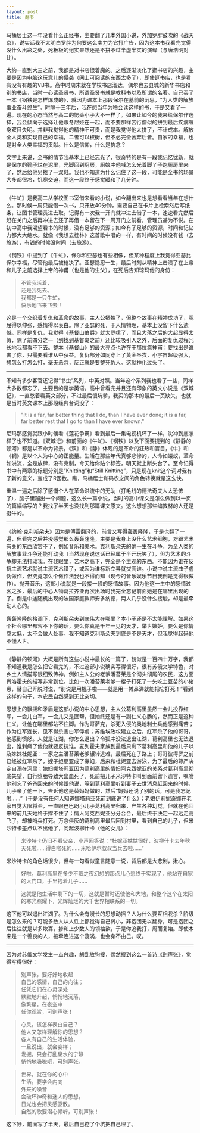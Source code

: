 ```yaml
---
layout: post
title: 翻书
---
```


马桶居士这一年没看什么正经书，主要翻了几本外国小说，外加罗胖鼓吹的《战天京》，说实话我不太明白罗胖为何要这么卖力为它打广告，因为这本书我看完觉得没什么出彩之处，死板板的纪实果然还是不拼不过半虚半实的演绎（与唐浩明对比）。

大约一直到大三之前，我都是对书店很着魔的。之后逐渐淡化了逛书店的兴趣，主要是因为电脑这玩意儿的侵袭（网上可阅读的东西太多了），即使逛书店，也是看有没有有趣的VB书。高中时周末就在学校书店溜达，偶尔也去县城的新华书店和别的书店，当时一心读圣贤书，所谓圣贤书就是教科书以及所谓的名著。自己买了一本《钢铁是怎样炼成的》，就因为课本上那段保尔在墓前的沉思，“为人类的解放事业奋斗终生”。时隔十三年后，我在想当年为啥会读这样的书，于是又看了一遍。现在的心态当然与高二的愣头小子大不一样了。如果让如今的我来给保尔作选择，我会倾向于选择让他跟冬尼娅在一起，而不要那样苦行僧似的拼到最后疾病缠身双目失明。并非我觉得他的精神不可贵，而是我觉得他太拼了，不计成本。解放全人类和实现自己的幸福，二者可以权衡，但不必完全舍弃后者。自家的幸福，也是对全人类幸福的贡献。什么是信仰，什么是执念？

文字上来说，全书的情节我基本上已经忘光了，很奇特的是有一段我记忆犹新，就是保尔的靴子烂在泥里，光脚回到厨房，厨娘冲他喊怎么光着脚丫子跑厨房里来了，然后给他另找了一双鞋。我也不知道为什么记住了这一段，可能是全书的场景大多都很冷，饥寒交迫，而这一段终于感觉暖和了几分钟。

---

《牛虻》是我高二从学校图书室借来看的小说，如今翻出来也是想看看当年在想什么。那时候一周只能借一次书，只开放40分钟，需要自己在卡片上检索然后写纸条，让图书管理员进去取。记得有一次我一开门就冲进去借了一本，速速看完然后赶在关门之后再冲进去还了再借一本留在下一周开门之前看，管理员甚为不悦。在初中高中我渴望看书的时候，没有足够的资源；如今有了足够的资源，时间和记忆力都大大缩水。就像《我想去桂林》这首歌中唱的一样，有时间的时候没有钱（去旅游），有钱的时候没时间（去旅游）。

《钢铁》中提到了《牛虻》，保尔和亚瑟也有些相像，但某种程度上我觉得亚瑟比保尔幸福，尽管他最后被枪决了。亚瑟隐忍一生，最后时刻从精神上击溃了在上帝和儿子之前选择上帝的神甫（也是他的生父），在死后告知琼玛他的身份：

> 不管我活着，  
还是我死去。  
我都是一只牛虻，  
快乐地飞来飞去！

这是一个交织着复仇和革命的故事，主人公牺牲了，但整个故事在精神成功了，冤屈得以伸张，感情得以表白。除了亚瑟的死，于人情物理，基本上没留下什么遗憾。同样是复仇，我觉得《基督山伯爵》就太罗嗦了，而且大落之后的大起显得太假，除了前四分之一（到找到基督岛之前）还比较吸引人之外，后面的复仇过程冗长地我都看不下去。整本《基督山》的最大亮点也许在于那位疯神甫：要找出是谁害了你，只需要看谁从中获益。复仇部分如同穿上了黄金圣衣，小宇宙超级强大，想怎么打怎么打，毫无悬念，反正就是要整死仇人。这就神化过头了。

---

不知有多少客官还记得“书虫”系列，中英对照。当年这个系列我也看了一些，同样大多数都忘了，主要目的是学英语。高中曾看完并且还有印象的英文小说是《双城记》，一直憋着看英文部分，不过最后很坑爹，我买的那本的最后一页缺失，也就是当时英文课本上那段经典台词没了：

> "It is a far, far better thing that I do, than I have ever done; it is a far, far better rest that I go to than I have ever known."

尼玛那感觉就跟小时候看《莲花争霸》看到最后一集电视机坏了一样，沈冲到底怎样了也不知道。《双城记》和前面的《牛虻》、《钢铁》以及下面要提到的《静静的顿河》都是以革命为背景，《双》和《静》体现的是革命的狂热和盲目，《牛》和《钢》是以个人为中心的正能量。生活在那些年代真够悲惨的，人命如蝼蚁，革命如洪流，全是放肆，没有克制，今天给你贴个标签，明天就上断头台了。至今记得书中有两章的标题分别是“Knitting”和“Still Knitting”，只是现在knit这个词对我有了新的意义，变成了R函数。瞧，马桶居士和码农之间的角色转换就是这么快。

重温一遍之后除了感慨个人在革命洪流中的无助（打毛线的德法奇夫人太恐怖了），脑子里蹦出一个问题，这么长一篇小说，当时的高中课文是怎么做到以一页的篇幅缩写的？我找了半天也没找到那篇课文原文。这么想想那些编教材的人还是挺牛的。

---

《约翰·克利斯朵夫》因为是傅雷翻译的，前言又写得轰轰隆隆，于是也翻了一遍，但看完之后并没感觉那么轰轰隆隆，主要是我身上没什么艺术细胞，对跟艺术有关的东西欣赏不了，例如音乐和美术。克利斯朵夫的确一生在斗争，为全人类的解放事业斗争还能打动我（当然现在说这话已经属于半开玩笑了），但为艺术的斗争却无法打动我。在我眼里，艺术之高下，完全是个主观的东西。不能因为谁在反抗主流艺术就说主流艺术错了，或因为谁标新立异就拔高谁。小说中说主流曲子虚伪做作，但究竟怎么个做作法我也不得而知（现今的音乐娱乐节目我倒是觉得很做作）。抛开音乐，这部小说就是一段接一段的感情故事。因为他这一生中的感情过客之多，最后的中心人物葛拉齐亚再次出场时我完全忘记前面她是在哪里出现的了。倒是中途随机出现的法国家庭教师安多纳德，两人几乎没什么接触，却是最牵动人心的。

轰轰隆隆的格调下，克利斯朵夫到底伟大在哪里？本小子还是不太能理解。如果这个社会哪里都容不下你的话，要么你真是千年一见的天才，举世嫉妒，要么是你情商太低，太不会做人处事。我不知道克利斯朵夫到底是不是天才，但我觉得起码他不懂入世。

---

《静静的顿河》大概是所有这些小说中最长的一篇了，貌似是一百四十万字，我都不知道我是怎么把它看完的，不过这部小说确实写得很好，很有苏俄文学特色，对乡土人情描写很细致传神。例如主人公的老爹潘苔莱是个彻头彻尾的农民，这方面肖洛霍夫的描写非常到位。比如一次潘苔莱老爹一棍子打死了一头吃土豆苗的小猪崽，替自己开脱时说，“别说是用棍子啦——就是用一摊鼻涕就能把它打死！”看到这样的句子，本农民自然感到无比亲切。

思想上的飘摇和矛盾是这部小说的中心思想，主人公葛利高里虽然一会儿投靠红军，一会儿白军，一会儿又是匪帮，但始终还是有一副仁义心肠的，然而正是这种仁义，让他在哪里都站不住脚。作为哥萨克，杀死入侵的奥地利士兵他感到痛苦；作为红军连长，见不得杀害白军俘虏；苏维埃政权建立之后，红军杀了他的哥哥，他感到愤怒。人就是江湖，你怎么退出？令狐冲没法退出江湖，葛利高里也无法退出，谁刺痛了他他就要反抗谁。麦列霍夫家族到最后只剩下葛利高里和他的儿子以及妹妹杜妮亚：一家之主潘苔莱老爹辗转逃难，最后死在了路上；哥哥彼得罗之前已经被红军杀了，嫂子妲丽亚成了寡妇，后来和杜妮亚去游泳，为了最后的尊严决定自溺在河里；媳妇娜塔莉亚因为葛利高里的情妇阿克西妮亚的关系对葛利高里彻底失望，自行堕胎导致大出血死了，死前把儿子米沙特卡叫到面前留下遗言，嘱咐他别忘了爸爸回来的时候跟他说，等到葛利高里听到妻子去世消息赶回来的时候，儿子亲了他一下，告诉他这是替妈妈做的，然后“妈妈还说了别的话，可是我忘记啦……”（于是没有任何人知道娜塔莉亚死前到底说了什么）；老娘伊莉妮奇娜在老家自觉大限将至，一直眼巴巴盼小儿子葛利高里归来，产生各种幻觉，但就在他回来的前几天她终于撑不住了；情人阿克西妮亚分分合合，最后终于决定一起远走高飞了，却被哨兵打死。万念俱灰的葛利高里最后回到村里，看到自己的儿子，但米沙特卡差点认不出他了，问起波柳什卡（他的女儿）：

> 米沙特卡仍旧不看父亲，小声回答说：“杜妮亚姑姑很好，波柳什卡去年秋天死啦……得白喉死的……米哈伊尔叔叔当兵去啦……”

米沙特卡的角色话很少，但每一句看似童言随意一说，背后都是大悲剧，揪心。

> 好啦，葛利高里在多少不眠之夜幻想的那点儿心愿终于实现了，他站在自家的大门口，手里抱着儿子……

> 这就是他生活中剩下的一切，这就是暂时还使他和大地，和整个这个在太阳的寒光照耀下，光辉灿烂的大千世界相联系的一切。

这下他可以退出江湖了。为什么会有漫长的思想动摇？人为什么要互相戕杀？阶级是怎么来的？可能多数人从人性上都觉得自己弱小，非抱团无以翻身，可是抱团之后往往就是以多欺寡，掺和上少数人的领袖欲，于是你追我打，周而复始。即使本来是一个善良的人，被牵连进这个漩涡，也会身不由己。叹。

---

因为对苏俄文学发生一点兴趣，胡乱放狗搜，偶然搜到这么一首诗[《别声张》](http://www.lxbook.org/shige/tyutchev/013.htm)，觉得写得很好：

> 别声张，要好好地收起  
自己的感情，自己的向往；  
任凭它们在心灵深处  
默默地升起，悄悄地沉落，  
像繁星，在夜空中  
任你观赏，可别声张！

> 心灵，该怎样表白自己？  
他人又怎样理解你的思想？  
各人有自己的生活体验，  
一旦说出，就会变样；  
发掘，只会打乱泉水的宁静  
悄悄地吸吮吧，可别声张。

> 世界，就在你的心中  
生活，要学会内向  
外来的噪音  
会破坏神奇和迷人的思想，  
日光也会把灵感驱散。  
自然的歌要潜心倾听，可别声张！

这下好，前面写了半天，最后自己挖了个坑把自己埋了。

